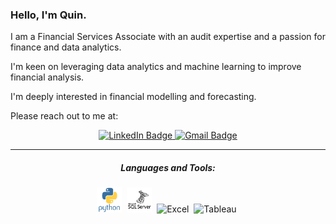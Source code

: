 <h3>
 Hello, I'm Quin.
</h3>

I am a Financial Services Associate with an audit expertise and a passion for finance and data analytics.

I'm keen on leveraging data analytics and machine learning to improve financial analysis.

I'm deeply interested in financial modelling and forecasting.

Please reach out to me at:
<div id="badges" align="center">
  <a href="https://www.linkedin.com/in/quyen-thuc-nguyen/">
    <img src="https://img.shields.io/badge/LinkedIn-blue?style=for-the-badge&logo=linkedin&logoColor=white" alt="LinkedIn Badge"/>
  </a>
  <a href="mailto:nthucquyen47@gmail.com">
    <img src="https://img.shields.io/badge/Gmail-D14836?style=for-the-badge&logo=gmail&logoColor=white" alt="Gmail Badge" width="80" height="30"/>
  </a>
 <div/>

  ---
  
##### Languages and Tools:
<div>
  <img src="https://github.com/devicons/devicon/blob/master/icons/python/python-original-wordmark.svg" title="Python"  alt="Python" width="40" height="40"/>&nbsp;
  <img src="https://github.com/devicons/devicon/blob/master/icons/microsoftsqlserver/microsoftsqlserver-plain-wordmark.svg" title="SQLSever"  alt="SQLServe" width="40" height="40"/>&nbsp;
  <img src="https://upload.wikimedia.org/wikipedia/commons/3/34/Microsoft_Office_Excel_%282019%E2%80%93present%29.svg" title="Excel"  alt="Excel" width="40" height="40"/>&nbsp;
  <img src="https://cdn.worldvectorlogo.com/logos/tableau-software.svg" title="Tableau"  alt="Tableau" width="40" height="40"/>&nbsp;
</div>
